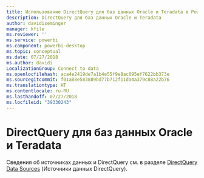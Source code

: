 ```yaml
---
title: Использование DirectQuery для баз данных Oracle и Teradata в Power BI
description: DirectQuery для баз данных Oracle и Teradata
author: davidiseminger
manager: kfile
ms.reviewer: ''
ms.service: powerbi
ms.component: powerbi-desktop
ms.topic: conceptual
ms.date: 07/27/2018
ms.author: davidi
LocalizationGroup: Connect to data
ms.openlocfilehash: aca4e2419de7a1b4e55f9e8ac095ef7622bb373e
ms.sourcegitcommit: f01a88e583889bd77b712f11da4a379c88a22b76
ms.translationtype: HT
ms.contentlocale: ru-RU
ms.lasthandoff: 07/27/2018
ms.locfileid: "39330243"
---
```

# <a name="directquery-for-oracle-and-teradata-databases"></a>DirectQuery для баз данных Oracle и Teradata
Сведения об источниках данных и DirectQuery см. в разделе [DirectQuery Data Sources](desktop-directquery-data-sources.md) (Источники данных DirectQuery).

